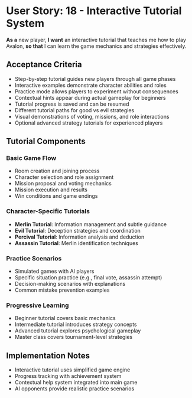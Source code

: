 # User Story: 18 - Interactive Tutorial System

**As a** new player,
**I want** an interactive tutorial that teaches me how to play Avalon,
**so that** I can learn the game mechanics and strategies effectively.

## Acceptance Criteria

* Step-by-step tutorial guides new players through all game phases
* Interactive examples demonstrate character abilities and roles
* Practice mode allows players to experiment without consequences
* Contextual hints appear during actual gameplay for beginners
* Tutorial progress is saved and can be resumed
* Different tutorial paths for good vs evil strategies
* Visual demonstrations of voting, missions, and role interactions
* Optional advanced strategy tutorials for experienced players

## Tutorial Components

### Basic Game Flow
* Room creation and joining process
* Character selection and role assignment
* Mission proposal and voting mechanics
* Mission execution and results
* Win conditions and game endings

### Character-Specific Tutorials
* **Merlin Tutorial**: Information management and subtle guidance
* **Evil Tutorial**: Deception strategies and coordination
* **Percival Tutorial**: Information analysis and deduction
* **Assassin Tutorial**: Merlin identification techniques

### Practice Scenarios
* Simulated games with AI players
* Specific situation practice (e.g., final vote, assassin attempt)
* Decision-making scenarios with explanations
* Common mistake prevention examples

### Progressive Learning
* Beginner tutorial covers basic mechanics
* Intermediate tutorial introduces strategy concepts
* Advanced tutorial explores psychological gameplay
* Master class covers tournament-level strategies

## Implementation Notes

* Interactive tutorial uses simplified game engine
* Progress tracking with achievement system
* Contextual help system integrated into main game
* AI opponents provide realistic practice scenarios

